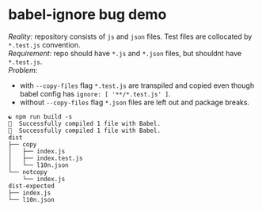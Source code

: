 # babel-ignore bug demo

_Reality:_ repository consists of `js` and `json` files. Test files are collocated by `*.test.js` convention.  
_Requirement:_ repo should have `*.js` and `*.json` files, but shouldnt have `*.test.js`.  
_Problem:_  
  * with `--copy-files` flag `*.test.js` are transpiled and copied even though babel config has `ignore: [ '**/*.test.js' ]`.  
  * without `--copy-files` flag `*.json` files are left out and package breaks.  


```
☯ npm run build -s
🎉  Successfully compiled 1 file with Babel.
🎉  Successfully compiled 1 file with Babel.
dist
├── copy
│   ├── index.js
│   ├── index.test.js
│   └── l10n.json
└── notcopy
    └── index.js
dist-expected
├── index.js
└── l10n.json
```
